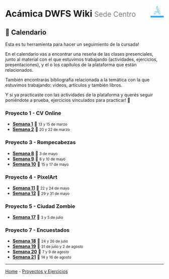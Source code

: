 <div style="float: right; padding-top: 1.85em;">
  <img style="width: 3em" src="/assets/acamica.jpg">
</div>

# Acámica DWFS Wiki <span style="font-weight: normal; font-size: 0.8em; color: grey;">Sede Centro</span>

## 📅 Calendario 

Esta es tu herramienta para hacer un seguimiento de la cursada!

En el calendario vas a encontrar una reseña de las clases presenciales, junto al material con el que estuvimos trabajando (actividades, ejercicios, presentaciones), y el o los capítulos de la plataforma que están relacionados.

También encontrarás bibliografía relacionada a la temática con la que estuvimos trabajando: videos, artículos y también libros.

Y si ya practicaste con las actividades de la plataforma y querés seguir poniéndote a prueba, ejercicios vinculados para practicar! 🚀

<!--
### Introducción

* [Semana 0 - Introducción a Internet](/semana-00.md)

### Trabajo Práctico 2 - HomeBanking -->

### Proyecto 1 - CV Online

* [**Semana 1**](semana-01.md) 📆 <small>13 y 15 de marzo</small>
* [**Semana 2**](semana-02.md) 📆 <small>20 y 22 de marzo</small>

### Proyecto 3 - Rompecabezas

* [**Semana 8**](semana-08.md) 📆 <small>3 de mayo</small>
* [**Semana 9**](semana-09.md) 📆 <small>8 y 10 de mayo</small>
* [**Semana 10**](semana-10.md) 📆 <small>15 y 17 de mayo</small>

### Proyecto 4 - PixelArt

* [**Semana 11**](semana-11.md) 📆 <small>22 y 24 de mayo</small>
* [**Semana 12**](semana-12.md) 📆 <small>29 y 31 de mayo</small>

### Proyecto 5 - Ciudad Zombie

* [**Semana 17**](semana-17.md) 📆 <small>3 y 5 de julio</small>

### Proyecto 7 - Encuestados

* [**Semana 18**](semana-18.md) 📆 <small>24 y 26 de julio</small>
* [**Semana 19**](semana-19.md) 📆 <small>31 de julio y 2 de agosto</small>
* [**Semana 20**](semana-20.md) 📆 <small>7 y 9 de agosto</small>
* [**Semana 21**](semana-21.md) 📆 <small>14 y 16 de agosto</small>

----

[Home](/readme.md) - [Proyectos y Ejercicios](/proyectos-y-ejercicios.md)